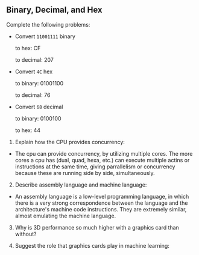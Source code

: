<!-- Answers to the Short Answer Essay Questions go here -->


## Binary, Decimal, and Hex

Complete the following problems:

* Convert `11001111` binary

    to hex: CF

    to decimal: 207


* Convert `4C` hex

    to binary: 01001100

    to decimal: 76


* Convert `68` decimal

    to binary: 0100100

    to hex: 44

1. Explain how the CPU provides concurrency:


- The cpu can provide concurrency, by utilizing multiple cores. The more cores a cpu has (dual, quad, hexa, etc.) can execute multiple actins or instructions at the same time, giving parrallelism or concurrency because these are running side by side, simultaneously. 


2. Describe assembly language and machine language:

- An assembly language is a low-level programming language, in which there is a very strong correspondence between the language and the architecture's machine code instructions. They are extremely similar, almost emulating the machine language. 


3. Why is 3D performance so much higher with a graphics card than without?


4. Suggest the role that graphics cards play in machine learning:
